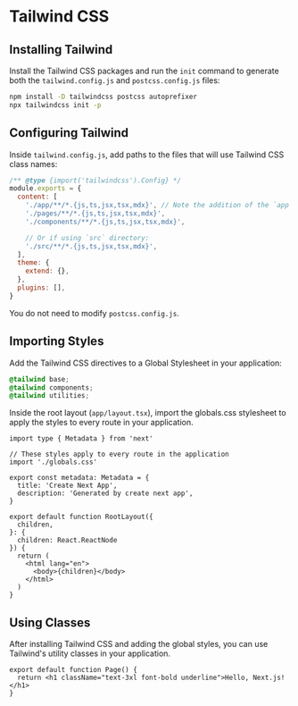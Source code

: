 # Tailwind CSS

## Installing Tailwind


Install the Tailwind CSS packages and run the `init` command to generate both the `tailwind.config.js` and `postcss.config.js` files:

```bash filename="Terminal"
npm install -D tailwindcss postcss autoprefixer
npx tailwindcss init -p
```


## Configuring Tailwind

Inside `tailwind.config.js`, add paths to the files that will use Tailwind CSS class names:

```js filename="tailwind.config.js"
/** @type {import('tailwindcss').Config} */
module.exports = {
  content: [
    './app/**/*.{js,ts,jsx,tsx,mdx}', // Note the addition of the `app` directory.
    './pages/**/*.{js,ts,jsx,tsx,mdx}',
    './components/**/*.{js,ts,jsx,tsx,mdx}',

    // Or if using `src` directory:
    './src/**/*.{js,ts,jsx,tsx,mdx}',
  ],
  theme: {
    extend: {},
  },
  plugins: [],
}
```

You do not need to modify `postcss.config.js`.


## Importing Styles

Add the Tailwind CSS directives to a Global Stylesheet in your application:

```css filename="app/globals.css"
@tailwind base;
@tailwind components;
@tailwind utilities;
```

Inside the root layout (`app/layout.tsx`), import the globals.css stylesheet to apply the styles to every route in your application.

```tsx filename="app/layout.tsx" switcher
import type { Metadata } from 'next'

// These styles apply to every route in the application
import './globals.css'

export const metadata: Metadata = {
  title: 'Create Next App',
  description: 'Generated by create next app',
}

export default function RootLayout({
  children,
}: {
  children: React.ReactNode
}) {
  return (
    <html lang="en">
      <body>{children}</body>
    </html>
  )
}
```


## Using Classes

After installing Tailwind CSS and adding the global styles, you can use Tailwind's utility classes in your application.

```tsx filename="app/page.tsx" switcher
export default function Page() {
  return <h1 className="text-3xl font-bold underline">Hello, Next.js!</h1>
}
```
